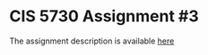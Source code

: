 # CIS 5730 Assignment #3

The assignment description is available [here](https://docs.google.com/document/d/1GO5bzPkHNyI2ABN6c8njpiO5ev-zVxOuMOsXODVjnD4/edit?usp=sharing)
